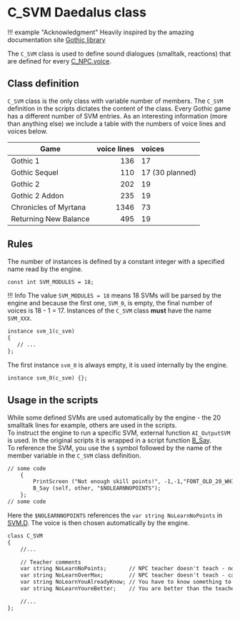 # C_SVM Daedalus class

!!! example "Acknowledgment"
    Heavily inspired by the amazing documentation site [Gothic library](http://www.gothic-library.ru)


The `C_SVM` class is used to define sound dialogues (smalltalk, reactions) that are defined for every [C_NPC.voice]().

## Class definition
`C_SVM` class is the only class with variable number of members. The `C_SVM` definition in the scripts dictates the content of the class. Every Gothic game has a different number of SVM entries. As an interesting information (more than anything else) we include a table with the numbers of voice lines and voices below.

| Game                  | voice lines | voices          |
|-----------------------|------------:|:----------------|
| Gothic 1              |         136 | 17              |
| Gothic Sequel         |         110 | 17 (30 planned) |
| Gothic 2              |         202 | 19              |
| Gothic 2 Addon        |         235 | 19              |
| Chronicles of Myrtana |        1346 | 73              |
| Returning New Balance |         495 | 19              |

## Rules
The number of instances is defined by a constant integer with a specified name read by the engine.
```dae
const int SVM_MODULES = 18;
```
!!! Info
    The value `SVM_MODULES = 18` means 18 SVMs will be parsed by the engine and because the first one, `SVM_0`, is empty, the final number of voices is 18 - 1 = 17.
Instances of the `C_SVM` class **must** have the name `SVM_XXX`.
```dae
instance svm_1(c_svm)
{
   // ...
};
```
The first instance `svm_0` is always empty, it is used internally by the engine.
```dae
instance svm_0(c_svm) {};
```
## Usage in the scripts
While some defined SVMs are used automatically by the engine - the 20 smalltalk lines for example, others are used in the scripts.  
To instruct the engine to run a specific SVM, external function `AI_OutputSVM` is used. In the original scripts it is wrapped in a script function [B_Say](https://github.com/VaanaCZ/gothic-1-classic-scripts/blob/6204f608f506f169035c58552197285bce4ffa39/_work/Data/Scripts/Content/AI/AI_Intern/B_Functions.d#L111-L120).  
To reference the SVM, you use the `$` symbol followed by the name of the member variable in the `C_SVM` class definition.  
```dae hl_lines="4"
// some code
	{
		PrintScreen	("Not enough skill points!", -1,-1,"FONT_OLD_20_WHITE.TGA",1);
		B_Say (self, other, "$NOLEARNNOPOINTS");
	};
// some code
```
Here the `$NOLEARNNOPOINTS` references the `var string NoLearnNoPoints` in [SVM.D](https://github.com/VaanaCZ/gothic-1-classic-scripts/blob/6204f608f506f169035c58552197285bce4ffa39/_work/Data/Scripts/Content/Story/SVM.d#L125). The voice is then chosen automatically by the engine.
```dae hl_lines="6"
class C_SVM
{
    //...

    // Teacher comments
    var string NoLearnNoPoints;       // NPC teacher doesn't teach - not enough learning points!
    var string NoLearnOverMax;        // NPC teacher doesn't teach - cannot teach above 100 points!
    var string NoLearnYouAlreadyKnow; // You have to know something to become a master!
    var string NoLearnYoureBetter;    // You are better than the teacher!

    //...
};
```
